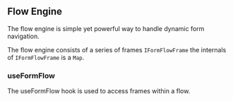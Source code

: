## Flow Engine

The flow engine is simple yet powerful way to handle dynamic form navigation.

The flow engine consists of a series of frames `IFormFlowFrame` the internals of `IFormFlowFrame` is a `Map`.

### useFormFlow

The useFormFlow hook is used to access frames within a flow.
